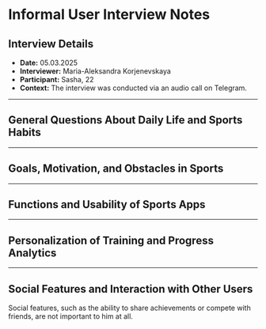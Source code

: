 # Informal User Interview Notes 

## Interview Details 
- **Date:** 05.03.2025
- **Interviewer:** Maria-Aleksandra Korjenevskaya 
- **Participant:** Sasha, 22
- **Context:** The interview was conducted via an audio call on Telegram.
- --- 
## General Questions About Daily Life and Sports Habits



---- 
## Goals, Motivation, and Obstacles in Sports



--- 
## Functions and Usability of Sports Apps



--- 
## Personalization of Training and Progress Analytics



--- 
## Social Features and Interaction with Other Users

Social features, such as the ability to share achievements or compete with friends, are not important to him at all.



